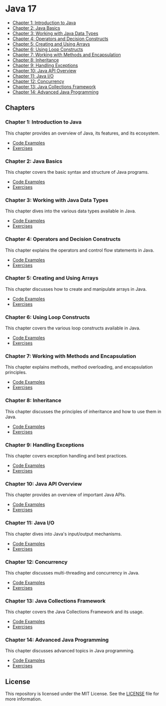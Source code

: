 # Java 17

- [Chapter 1: Introduction to Java](#chapter-1-introduction-to-java)
- [Chapter 2: Java Basics](#chapter-2-java-basics)
- [Chapter 3: Working with Java Data Types](#chapter-3-working-with-java-data-types)
- [Chapter 4: Operators and Decision Constructs](#chapter-4-operators-and-decision-constructs)
- [Chapter 5: Creating and Using Arrays](#chapter-5-creating-and-using-arrays)
- [Chapter 6: Using Loop Constructs](#chapter-6-using-loop-constructs)
- [Chapter 7: Working with Methods and Encapsulation](#chapter-7-working-with-methods-and-encapsulation)
- [Chapter 8: Inheritance](#chapter-8-inheritance)
- [Chapter 9: Handling Exceptions](#chapter-9-handling-exceptions)
- [Chapter 10: Java API Overview](#chapter-10-java-api-overview)
- [Chapter 11: Java I/O](#chapter-11-java-io)
- [Chapter 12: Concurrency](#chapter-12-concurrency)
- [Chapter 13: Java Collections Framework](#chapter-13-java-collections-framework)
- [Chapter 14: Advanced Java Programming](#chapter-14-advanced-java-programming)

## Chapters

### Chapter 1: Introduction to Java
This chapter provides an overview of Java, its features, and its ecosystem.
- [Code Examples](./Chapter1/CodeExamples)
- [Exercises](./Chapter1/Exercises)

### Chapter 2: Java Basics
This chapter covers the basic syntax and structure of Java programs.
- [Code Examples](./Chapter2/CodeExamples)
- [Exercises](./Chapter2/Exercises)

### Chapter 3: Working with Java Data Types
This chapter dives into the various data types available in Java.
- [Code Examples](./Chapter3/CodeExamples)
- [Exercises](./Chapter3/Exercises)

### Chapter 4: Operators and Decision Constructs
This chapter explains the operators and control flow statements in Java.
- [Code Examples](./Chapter4/CodeExamples)
- [Exercises](./Chapter4/Exercises)

### Chapter 5: Creating and Using Arrays
This chapter discusses how to create and manipulate arrays in Java.
- [Code Examples](./Chapter5/CodeExamples)
- [Exercises](./Chapter5/Exercises)

### Chapter 6: Using Loop Constructs
This chapter covers the various loop constructs available in Java.
- [Code Examples](./Chapter6/CodeExamples)
- [Exercises](./Chapter6/Exercises)

### Chapter 7: Working with Methods and Encapsulation
This chapter explains methods, method overloading, and encapsulation principles.
- [Code Examples](./Chapter7/CodeExamples)
- [Exercises](./Chapter7/Exercises)

### Chapter 8: Inheritance
This chapter discusses the principles of inheritance and how to use them in Java.
- [Code Examples](./Chapter8/CodeExamples)
- [Exercises](./Chapter8/Exercises)

### Chapter 9: Handling Exceptions
This chapter covers exception handling and best practices.
- [Code Examples](./Chapter9/CodeExamples)
- [Exercises](./Chapter9/Exercises)

### Chapter 10: Java API Overview
This chapter provides an overview of important Java APIs.
- [Code Examples](./Chapter10/CodeExamples)
- [Exercises](./Chapter10/Exercises)

### Chapter 11: Java I/O
This chapter dives into Java's input/output mechanisms.
- [Code Examples](./Chapter11/CodeExamples)
- [Exercises](./Chapter11/Exercises)

### Chapter 12: Concurrency
This chapter discusses multi-threading and concurrency in Java.
- [Code Examples](./Chapter12/CodeExamples)
- [Exercises](./Chapter12/Exercises)

### Chapter 13: Java Collections Framework
This chapter covers the Java Collections Framework and its usage.
- [Code Examples](./Chapter13/CodeExamples)
- [Exercises](./Chapter13/Exercises)

### Chapter 14: Advanced Java Programming
This chapter discusses advanced topics in Java programming.
- [Code Examples](./Chapter14/CodeExamples)
- [Exercises](./Chapter14/Exercises)


## License

This repository is licensed under the MIT License. See the [LICENSE](LICENSE) file for more information.
